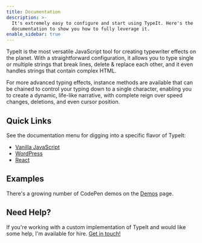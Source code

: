 ```yaml
---
title: Documentation
description: >-
  It's extremely easy to configure and start using TypeIt. Here's the
  documentation to show you how to fully leverage it.
enable_sidebar: true
---
```


TypeIt is the most versatile JavaScript tool for creating typewriter effects on the planet. With a straightforward configuration, it allows you to type single or multiple strings that break lines, delete & replace each other, and it even handles strings that contain complex HTML.

For more advanced typing effects, instance methods are available that can be chained to control your typing down to a single character, enabling you to create a dynamic, life-like narrative, with complete reign over speed changes, deletions, and even cursor position.

## Quick Links

See the documentation menu for digging into a specific flavor of TypeIt:

- [Vanilla JavaScript](/docs/vanilla)
- [WordPress](/docs/wordpress)
- [React](/docs/react)

## Examples

There's a growing number of CodePen demos on the [Demos](/demos) page.

## Need Help?

If you're working with a custom implementation of TypeIt and would like some help, I'm available for hire. [Get in touch!](https://macarthur.me/contact)
